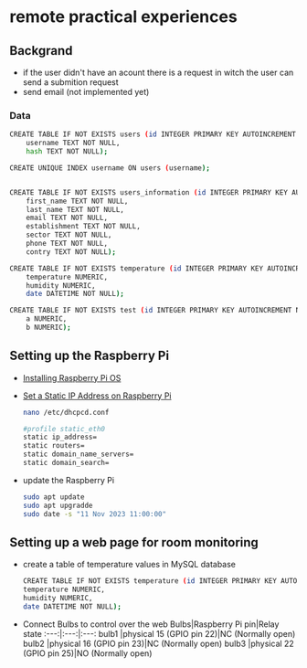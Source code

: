 # remote practical experiences

## Backgrand
- if the user didn't have an acount there is a request in witch the user can send a submition request
- send email (not implemented yet)

### Data
~~~bash
CREATE TABLE IF NOT EXISTS users (id INTEGER PRIMARY KEY AUTOINCREMENT NOT NULL,
    username TEXT NOT NULL,
    hash TEXT NOT NULL);

CREATE UNIQUE INDEX username ON users (username);


CREATE TABLE IF NOT EXISTS users_information (id INTEGER PRIMARY KEY AUTOINCREMENT NOT NULL,
    first_name TEXT NOT NULL,
    last_name TEXT NOT NULL,
    email TEXT NOT NULL,
    establishment TEXT NOT NULL,
    sector TEXT NOT NULL,
    phone TEXT NOT NULL,
    contry TEXT NOT NULL);

CREATE TABLE IF NOT EXISTS temperature (id INTEGER PRIMARY KEY AUTOINCREMENT NOT NULL,
    temperature NUMERIC,
    humidity NUMERIC,
    date DATETIME NOT NULL);

CREATE TABLE IF NOT EXISTS test (id INTEGER PRIMARY KEY AUTOINCREMENT NOT NULL,
    a NUMERIC,
    b NUMERIC);
~~~

## Setting up the Raspberry Pi
- [Installing Raspberry Pi OS](https://www.raspberrypi.com/software/)
- [Set a Static IP Address on Raspberry Pi](https://www.tomshardware.com/how-to/static-ip-raspberry-pi)
    ~~~bash
    nano /etc/dhcpcd.conf

    #profile static_eth0
    static ip_address=
    static routers=
    static domain_name_servers=
    static domain_search=
    ~~~

- update the Raspberry Pi
    ~~~bash
    sudo apt update
    sudo apt upgradde
    sudo date -s "11 Nov 2023 11:00:00"
    ~~~

##	Setting up a web page for room monitoring

- create a table of temperature values in MySQL database
    ~~~bash
    CREATE TABLE IF NOT EXISTS temperature (id INTEGER PRIMARY KEY AUTOINCREMENT NOT NULL,
    temperature NUMERIC,
    humidity NUMERIC,
    date DATETIME NOT NULL);
    ~~~

- Connect Bulbs to control over the web
    Bulbs|Raspberry Pi pin|Relay state
    :---:|:---:|:---:
    bulb1 |physical 15 (GPIO pin 22)|NC (Normally open)
    bulb2 |physical 16 (GPIO pin 23)|NC (Normally open)
    bulb3 |physical 22 (GPIO pin 25)|NO (Normally open)

